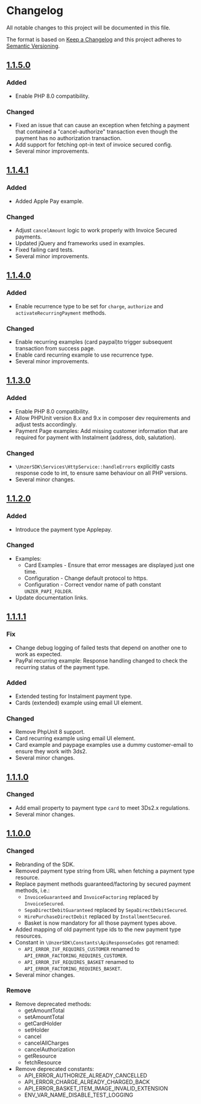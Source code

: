 # Changelog
All notable changes to this project will be documented in this file.

The format is based on [Keep a Changelog](http://keepachangelog.com/en/1.0.0/) and this project adheres to [Semantic Versioning](http://semver.org/spec/v2.0.0.html).

## [1.1.5.0](https://github.com/unzerdev/php-sdk/compare/1.1.4.1..1.1.5.0)
### Added
*   Enable PHP 8.0 compatibility.
### Changed
*   Fixed an issue that can cause an exception when fetching a payment that contained a "cancel-authorize" transaction even though the payment has no authorization transaction.
*   Add support for fetching opt-in text of invoice secured config.
*   Several minor improvements.

## [1.1.4.1](https://github.com/unzerdev/php-sdk/compare/1.1.4.0..1.1.4.1)
### Added
*   Added Apple Pay example.

### Changed
*   Adjust `cancelAmount` logic to work properly with Invoice Secured payments.
*   Updated jQuery and frameworks used in examples.
*   Fixed failing card tests.
*   Several minor improvements.

## [1.1.4.0](https://github.com/unzerdev/php-sdk/compare/1.1.3.0..1.1.4.0)
### Added
*   Enable recurrence type to be set for `charge`, `authorize` and `activateRecurringPayment` methods.

### Changed
*   Enable recurring examples (card paypal)to trigger subsequent transaction from success page.
*   Enable card recurring example to use recurrence type.
*   Several minor improvements.

## [1.1.3.0](https://github.com/unzerdev/php-sdk/compare/1.1.2.0..1.1.3.0)
### Added
*   Enable PHP 8.0 compatibility.
*   Allow PHPUnit version 8.x and 9.x in composer dev requirements and adjust tests accordingly.
*   Payment Page examples: Add missing customer information that are required for payment with Instalment (address, dob, salutation).

### Changed
*   `\UnzerSDK\Services\HttpService::handleErrors` explicitly casts response code to int, to ensure same behaviour on all PHP versions.
*   Several minor changes.

## [1.1.2.0](https://github.com/unzerdev/php-sdk/compare/1.1.1.1..1.1.2.0)
### Added
*   Introduce the payment type Applepay.

### Changed
*   Examples:
    *   Card Examples - Ensure that error messages are displayed just one time.
    *   Configuration - Change default protocol to https.
    *   Configuration - Correct vendor name of path constant `UNZER_PAPI_FOLDER`.
*   Update documentation links.

## [1.1.1.1](https://github.com/unzerdev/php-sdk/compare/1.1.1.0..1.1.1.1)

### Fix
*   Change debug logging of failed tests that depend on another one to work as expected.
*   PayPal recurring example: Response handling changed to check the recurring status of the payment type.

### Added
*   Extended testing for Instalment payment type.
*   Cards (extended) example using email UI element.

### Changed
*   Remove PhpUnit 8 support.
*   Card recurring example using email UI element.
*   Card example and paypage examples use a dummy customer-email to ensure they work with 3ds2.
*   Several minor changes.

## [1.1.1.0](https://github.com/unzerdev/php-sdk/compare/1.1.0.0..1.1.1.0)

### Changed
*   Add email property to payment type `card` to meet 3Ds2.x regulations.
*   Several minor changes.

## [1.1.0.0](https://github.com/unzerdev/php-sdk/compare/1260b8314af1ac461e33f0cfb382ffcd0e87c105..1.1.0.0)

### Changed
*   Rebranding of the SDK.
*   Removed payment type string from URL when fetching a payment type resource.
*   Replace payment methods guaranteed/factoring by secured payment methods, i.e.:
    *   `InvoiceGuaranteed` and `InvoiceFactoring` replaced by `InvoiceSecured`.
    *   `SepaDirectDebitGuaranteed` replaced by `SepaDirectDebitSecured`.
    *   `HirePurchaseDirectDebit` replaced by `InstallmentSecured`.
    *   Basket is now mandatory for all those payment types above.
*   Added mapping of old payment type ids to the new payment type resources.
*   Constant in `\UnzerSDK\Constants\ApiResponseCodes` got renamed:
    *   `API_ERROR_IVF_REQUIRES_CUSTOMER` renamed to `API_ERROR_FACTORING_REQUIRES_CUSTOMER`.
    *   `API_ERROR_IVF_REQUIRES_BASKET` renamed to `API_ERROR_FACTORING_REQUIRES_BASKET`.
*   Several minor changes.
### Remove
*   Remove deprecated methods:
    *   getAmountTotal
    *   setAmountTotal
    *   getCardHolder
    *   setHolder
    *   cancel
    *   cancelAllCharges
    *   cancelAuthorization
    *   getResource
    *   fetchResource
*   Remove deprecated constants:
    *   API_ERROR_AUTHORIZE_ALREADY_CANCELLED
    *   API_ERROR_CHARGE_ALREADY_CHARGED_BACK
    *   API_ERROR_BASKET_ITEM_IMAGE_INVALID_EXTENSION
    *   ENV_VAR_NAME_DISABLE_TEST_LOGGING